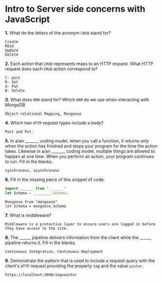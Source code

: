 # Intro to Server side concerns with JavaScript

**1.** What do the letters of the acronym `CRUD` stand for?
<!-- enter you answer in the space below -->
```
Create
REad
Update
Delete
```
**2.** Each action that `CRUD` represents maps to an HTTP request. What HTTP request does each `CRUD` action correspond to?
<!-- enter you answer in the space below -->
```
C- post
R- Get
U- Put
D- Delete
```
**3.** What does `ORM` stand for? Which `ORM` do we use when interacting with MongoDB
<!-- enter you answer in the space below -->
```
Object-relational Mapping, Mongoose
```
**4.** Which two `HTTP` request types include a body?
<!-- enter you answer in the space below -->
```
Post and Put. 
```
**5.** In a/an _______ coding model, when you call a function, it returns only when the action has finished and stops your program for the time the action takes. Likewise in a/an _______ coding model, multiple things are allowed to happen at one time. When you perform an action, your program continues to run.  Fill in the blanks.
<!-- enter you answer in the space below -->
```
synchronous, asynchronous 
```

**6.** Fill in the missing piece of this snippet of code.
```js
import ______ from "_______"
let Schema = ________.Schema;
```
<!-- enter you answer in the space below -->
```
Mongoose from "mongoose"
let Schema = mongoose.Schema
```
**7.** What is middleware?
<!-- enter you answer in the space below -->
```
Middleware is a protective layer to ensure users are logged in before they have access to the site. 
```
**8.** The ______ pipeline delivers information from the client while the ______ pipeline returns it. Fill in the blanks. 
<!-- enter you answer in the space below -->
```
Continuous Integration, Continuous Deployment
```
**9.** 
Demonstrate the pattern that is used to include a request query with the client's `HTTP` request providing the property `tag` and the value `winter`.
<!-- enter you answer in the space below -->
```
https://localhost:3000/tag=winter
```